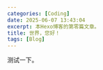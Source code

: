 ```yaml
---
categories: [Coding]
date: 2025-06-07 13:43:04
excerpt: 本Hexo博客的第零篇文章。
title: 世界，您好！
tags: [Blog]
---
```

测试一下。
